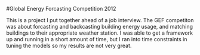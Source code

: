 #Global Energy Forcasting Competition 2012

This is a project I put together ahead of a job interview.  The GEF competiton was about forcasting and backcasting building energy usage, and matching buildings to their appropriate weather station.  I was able to get a framework up and running in a short amount of time, but I ran into time constraints in tuning the models so my results are not very great.

